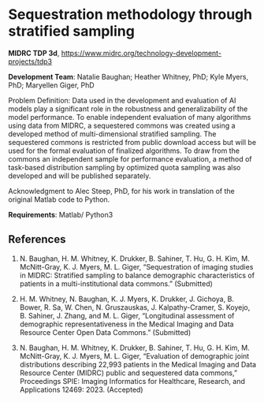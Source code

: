# Sequestration methodology through stratified sampling 

**MIDRC TDP 3d**, https://www.midrc.org/technology-development-projects/tdp3

**Development Team**: Natalie Baughan; Heather Whitney, PhD; Kyle Myers, PhD; Maryellen Giger, PhD

Problem Definition: Data used in the development and evaluation of AI models play a significant role in the robustness and generalizability of the model performance. To enable independent evaluation of many algorithms using data from MIDRC, a sequestered commons was created using a developed method of multi-dimensional stratified sampling.  The sequestered commons is restricted from public download access but will be used for the formal evaluation of finalized algorithms. To draw from the commons an independent sample for performance evaluation, a method of task-based distribution sampling by optimized quota sampling was also developed and will be published separately.

Acknowledgment to Alec Steep, PhD, for his work in translation of the original Matlab code to Python.


**Requirements**: Matlab/ Python3


References
---
1)  N. Baughan, H. M. Whitney, K. Drukker, B. Sahiner, T. Hu, G. H. Kim, M. McNitt-Gray, K. J. Myers, M. L. Giger, “Sequestration of imaging studies in MIDRC: Stratified sampling to balance demographic characteristics of patients in a multi-institutional data commons.” (Submitted) 

2) H. M. Whitney, N. Baughan, K. J. Myers, K. Drukker, J. Gichoya, B. Bower, R. Sa, W. Chen, N. Gruszauskas, J. Kalpathy-Cramer, S. Koyejo, B. Sahiner, J. Zhang, and M. L. Giger, “Longitudinal assessment of demographic representativeness in the Medical Imaging and Data Resource Center Open Data Commons.” (Submitted)

3) N. Baughan, H. M. Whitney, K. Drukker, B. Sahiner, T. Hu, G. H. Kim, M. McNitt-Gray, K. J. Myers, M. L. Giger, “Evaluation of demographic joint distributions describing 22,993 patients in the Medical Imaging and Data Resource Center (MIDRC) public and sequestered data commons,” Proceedings SPIE: Imaging Informatics for Healthcare, Research, and Applications 12469: 2023. (Accepted)

